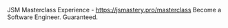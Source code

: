  JSM Masterclass Experience - https://jsmastery.pro/masterclass
Become a Software Engineer. Guaranteed.
